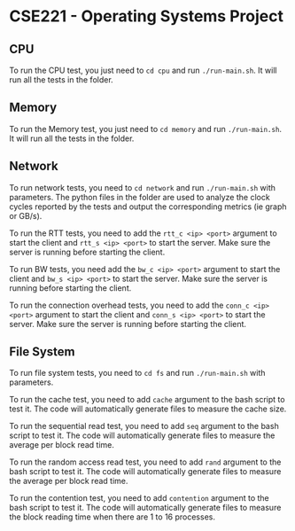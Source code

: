 # CSE221 - Operating Systems Project

## CPU

To run the CPU test, you just need to `cd cpu` and run `./run-main.sh`. It will run all the tests in the folder.

## Memory

To run the Memory test, you just need to `cd memory` and run `./run-main.sh`. It will run all the tests in the folder.

## Network

To run network tests, you need to `cd network` and run `./run-main.sh` with parameters. The python files in the folder are used to analyze the clock cycles reported by the tests and output the corresponding metrics (ie graph or GB/s).

To run the RTT tests, you need to add the `rtt_c <ip> <port>` argument to start the client and `rtt_s <ip> <port>` to start the server. Make sure the server is running before starting the client.

To run BW tests, you need add the `bw_c <ip> <port>` argument to start the client and `bw_s <ip> <port>` to start the server. Make sure the server is running before starting the client.

To run the connection overhead tests, you need to add the `conn_c <ip> <port>` argument to start the client and `conn_s <ip> <port>` to start the server. Make sure the server is running before starting the client.

## File System

To run file system tests, you need to `cd fs` and run `./run-main.sh` with parameters.

To run the cache test, you need to add `cache` argument to the bash script to test it. The code will automatically generate files to measure the cache size.

To run the sequential read test, you need to add `seq` argument to the bash script to test it. The code will automatically generate files to measure the average per block read time.

To run the random access read test, you need to add `rand` argument to the bash script to test it. The code will automatically generate files to measure the average per block read time.

To run the contention test, you need to add `contention` argument to the bash script to test it. The code will automatically generate files to measure the block reading time when there are 1 to 16 processes.